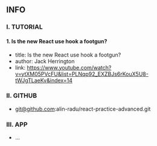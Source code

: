 ## INFO

### I. TUTORIAL

#### 1. Is the new React use hook a footgun?

- title: Is the new React use hook a footgun?
- author: Jack Herrington
- link: https://www.youtube.com/watch?v=ytXM05PVcFU&list=PLNqp92_EXZBJs6rKouX5U8-tWJgTLaeKv&index=14

### II. GITHUB

- git@github.com:alin-radu/react-practice-advanced.git

### III. APP

- ...
